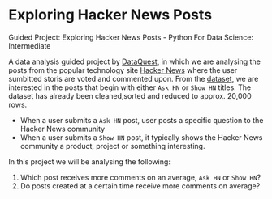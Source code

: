 # Exploring Hacker News Posts
Guided Project: Exploring Hacker News Posts - Python For Data Science: Intermediate 


A data analysis guided project by [DataQuest](www.dataquest.io), in which we are analysing the posts from the popular technology site [Hacker News](https://news.ycombinator.com/) where the user sumbitted storis are voted and commented upon. From the [dataset](https://www.kaggle.com/hacker-news/hacker-news-posts), we are interested in the posts that begin with either `Ask HN` or `Show HN` titles. The dataset has already been cleaned,sorted and reduced to approx. 20,000 rows. 

* When a user submits a `Ask HN` post, user posts a specific question to the Hacker News community
* When a user submits a `Show HN` post, it typically shows the Hacker News community a product, project or something interesting.



In this project we will be analysing the following: 

1. Which post receives more comments on an average, `Ask HN` or `Show HN`?
1. Do posts created at a certain time receive more comments on average?
